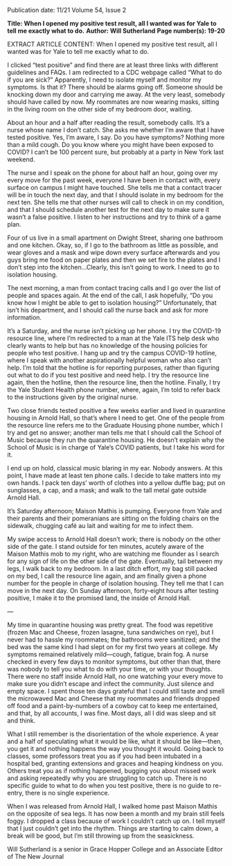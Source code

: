 Publication date: 11/21
Volume 54, Issue 2

**Title: When I opened my positive test result, all I wanted was for Yale to tell me exactly what to do.**
**Author: Will Sutherland**
**Page number(s): 19-20**

EXTRACT ARTICLE CONTENT:
When I opened my positive test result, all I wanted was for Yale to tell me exactly what to do.

I clicked “test positive” and find there are at least three links with different guidelines and FAQs. I am redirected to a CDC webpage called “What to do if you are sick?” Apparently, I need to isolate myself and monitor my symptoms. Is that it? There should be alarms going off. Someone should be knocking down my door and carrying me away. At the very least, somebody should have called by now. My roommates are now wearing masks, sitting in the living room on the other side of my bedroom door, waiting. 

About an hour and a half after reading the result, somebody calls. It’s a nurse whose name I don’t catch. She asks me whether I’m aware that I have tested positive. Yes, I’m aware, I say. Do you have symptoms? Nothing more than a mild cough. Do you know where you might have been exposed to COVID? I can’t be 100 percent sure, but probably at a party in New York last weekend. 

The nurse and I speak on the phone for about half an hour, going over my every move for the past week, everyone I have been in contact with, every surface on campus I might have touched. She tells me that a contact tracer will be in touch the next day, and that I should isolate in my bedroom for the next ten. She tells me that other nurses will call to check in on my condition, and that I should schedule another test for the next day to make sure it wasn’t a false positive. I listen to her instructions and try to think of a game plan. 

Four of us live in a small apartment on Dwight Street, sharing one bathroom and one kitchen. Okay, so, if I go to the bathroom as little as possible, and wear gloves and a mask and wipe down every surface afterwards and you guys bring me food on paper plates and then we set fire to the plates and I don’t step into the kitchen…Clearly, this isn’t going to work. I need to go to isolation housing. 

The next morning, a man from contact tracing calls and I go over the list of people and spaces again. At the end of the call, I ask hopefully, “Do you know how I might be able to get to isolation housing?” Unfortunately, that isn’t his department, and I should call the nurse back and ask for more information. 

It’s a Saturday, and the nurse isn’t picking up her phone. I try the COVID-19 resource line, where I’m redirected to a man at the Yale ITS help desk who clearly wants to help but has no knowledge of the housing policies for people who test positive. I hang up and try the campus COVID-19 hotline, where I speak with another aspirationally helpful woman who also can’t help. I’m told that the hotline is for reporting purposes, rather than figuring out what to do if you test positive and need help. I try the resource line again, then the hotline, then the resource line, then the hotline. Finally, I try the Yale Student Health phone number, where, again, I’m told to refer back to the instructions given by the original nurse. 

Two close friends tested positive a few weeks earlier and lived in quarantine housing in Arnold Hall, so that’s where I need to get. One of the people from the resource line refers me to the Graduate Housing phone number, which I try and get no answer; another man tells me that I should call the School of Music because they run the quarantine housing. He doesn’t explain why the School of Music is in charge of Yale’s COVID patients, but I take his word for it. 

I end up on hold, classical music blaring in my ear. Nobody answers. At this point, I have made at least ten phone calls. I decide to take matters into my own hands. I pack ten days’ worth of clothes into a yellow duffle bag; put on sunglasses, a cap, and a mask; and walk to the tall metal gate outside Arnold Hall. 

It’s Saturday afternoon; Maison Mathis is pumping. Everyone from Yale and their parents and their pomeranians are sitting on the folding chairs on the sidewalk, chugging café au lait and waiting for me to infect them. 

My swipe access to Arnold Hall doesn’t work; there is nobody on the other side of the gate. I stand outside for ten minutes, acutely aware of the Maison Mathis mob to my right, who are watching me flounder as I search for any sign of life on the other side of the gate. Eventually, tail between my legs, I walk back to my bedroom. In a last ditch effort, my bag still packed on my bed, I call the resource line again, and am finally given a phone number for the people in charge of isolation housing. They tell me that I can move in the next day. On Sunday afternoon, forty-eight hours after testing positive, I make it to the promised land, the inside of Arnold Hall. 

—

My time in quarantine housing was pretty great. The food was repetitive (frozen Mac and Cheese, frozen lasagne, tuna sandwiches on rye), but I never had to hassle my roommates; the bathrooms were sanitized; and the bed was the same kind I had slept on for my first two years at college. My symptoms remained relatively mild—cough, fatigue, brain fog. A nurse checked in every few days to monitor symptoms, but other than that, there was nobody to tell you what to do with your time, or with your thoughts. There were no staff inside Arnold Hall, no one watching your every move to make sure you didn’t escape and infect the community. Just silence and empty space. I spent those ten days grateful that I could still taste and smell the microwaved Mac and Cheese that my roommates and friends dropped off food and a paint-by-numbers of a cowboy cat to keep me entertained, and that, by all accounts, I was fine. Most days, all I did was sleep and sit and think. 

What I still remember is the disorientation of the whole experience. A year and a half of speculating what it would be like, what it should be like—then, you get it and nothing happens the way you thought it would. Going back to classes, some professors treat you as if you had been intubated in a hospital bed, granting extensions and graces and heaping kindness on you. Others treat you as if nothing happened, bugging you about missed work and asking repeatedly why you are struggling to catch up. There is no specific guide to what to do when you test positive, there is no guide to re-entry, there is no single experience. 

When I was released from Arnold Hall, I walked home past Maison Mathis on the opposite of sea legs. It has now been a month and my brain still feels foggy. I dropped a class because of work I couldn’t catch up on. I tell myself that I just couldn’t get into the rhythm. Things are starting to calm down, a break will be good, but I’m still throwing up from the seasickness. 

Will Sutherland is a senior in Grace Hopper College and an Associate Editor of The New Journal